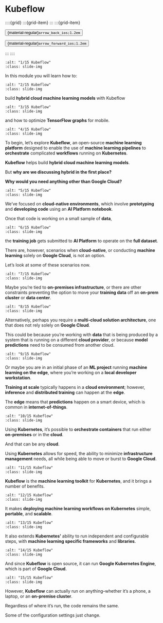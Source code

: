 # Kubeflow

<aside class="margin sidebar">

::::{grid}
:::{grid-item}
:::
:::{grid-item}
<div id="slide-controls" class="btn-toolbar justify-content-between">

<button id="arrow_back" class="sd-btn">{material-regular}`arrow_back_ios;1.2em`</button>

<button id="arrow_forward" class="sd-btn">{material-regular}`arrow_forward_ios;1.2em`</button>
</div>
:::
::::
</aside>
<div class="slides">
<div>

```{image} ../../../images/gcp_courses/production_ml_systems/building_hybrid_ml_systems/kubeflow/001.jpg
:alt: "1/15 Kubeflow"
:class: slide-img
```
<div class="cell tag_remove-input tag_output_scroll docutils container">
<div class="cell_output docutils container">

In this module you will learn how to:
</div>
</div>
</div>
</div>
<div class="slides">
<div>

```{image} ../../../images/gcp_courses/production_ml_systems/building_hybrid_ml_systems/kubeflow/002.jpg
:alt: "2/15 Kubeflow"
:class: slide-img
```
<div class="cell tag_remove-input tag_output_scroll docutils container">
<div class="cell_output docutils container">

build **hybrid cloud machine learning models** with Kubeflow
</div>
</div>
</div>
</div>
<div class="slides">
<div>

```{image} ../../../images/gcp_courses/production_ml_systems/building_hybrid_ml_systems/kubeflow/003.jpg
:alt: "3/15 Kubeflow"
:class: slide-img
```
<div class="cell tag_remove-input tag_output_scroll docutils container">
<div class="cell_output docutils container">

and how to optimize **TensorFlow graphs** for mobile.
</div>
</div>
</div>
</div>
<div class="slides">
<div>

```{image} ../../../images/gcp_courses/production_ml_systems/building_hybrid_ml_systems/kubeflow/004.jpg
:alt: "4/15 Kubeflow"
:class: slide-img
```
<div class="cell tag_remove-input tag_output_scroll docutils container">
<div class="cell_output docutils container">

To begin, let’s explore **Kubeflow**, an open-source **machine learning platform** designed to enable the use of **machine learning pipelines** to **orchestrate** complicated **workflows** running on **Kubernetes**. 

**Kubeflow** helps build **hybrid cloud machine learning models**. 

But **why are we discussing hybrid in the first place?** 

**Why would you need anything other than Google Cloud?**
</div>
</div>
</div>
</div>
<div class="slides">
<div>

```{image} ../../../images/gcp_courses/production_ml_systems/building_hybrid_ml_systems/kubeflow/005.jpg
:alt: "5/15 Kubeflow"
:class: slide-img
```
<div class="cell tag_remove-input tag_output_scroll docutils container">
<div class="cell_output docutils container">

We’ve focused on **cloud-native environments**, which involve **prototyping** and **developing code** using an **AI Platform notebook**. 

Once that code is working on a small sample of **data**,
</div>
</div>
</div>
</div>
<div class="slides">
<div>

```{image} ../../../images/gcp_courses/production_ml_systems/building_hybrid_ml_systems/kubeflow/006.jpg
:alt: "6/15 Kubeflow"
:class: slide-img
```
<div class="cell tag_remove-input tag_output_scroll docutils container">
<div class="cell_output docutils container">

the **training job** gets submitted to **AI Platform** to operate on the **full dataset**. 

There are, however, scenarios when **cloud-native**, or conducting **machine learning** solely on **Google Cloud**, is not an option. 

Let’s look at some of these scenarios now.
</div>
</div>
</div>
</div>
<div class="slides">
<div>

```{image} ../../../images/gcp_courses/production_ml_systems/building_hybrid_ml_systems/kubeflow/007.jpg
:alt: "7/15 Kubeflow"
:class: slide-img
```
<div class="cell tag_remove-input tag_output_scroll docutils container">
<div class="cell_output docutils container">

Maybe you’re tied to **on-premises infrastructure**, or there are other constraints preventing the option to move your **training data** off an **on-prem cluster** or **data center**.
</div>
</div>
</div>
</div>
<div class="slides">
<div>

```{image} ../../../images/gcp_courses/production_ml_systems/building_hybrid_ml_systems/kubeflow/008.jpg
:alt: "8/15 Kubeflow"
:class: slide-img
```
<div class="cell tag_remove-input tag_output_scroll docutils container">
<div class="cell_output docutils container">

Alternatively, perhaps you require a **multi-cloud solution architecture**, one that does not rely solely on **Google Cloud**. 

This could be because you’re working with **data** that is being produced by a system that is running on a different **cloud provider**, or because **model predictions** need to be consumed from another cloud.
</div>
</div>
</div>
</div>
<div class="slides">
<div>

```{image} ../../../images/gcp_courses/production_ml_systems/building_hybrid_ml_systems/kubeflow/009.jpg
:alt: "9/15 Kubeflow"
:class: slide-img
```
<div class="cell tag_remove-input tag_output_scroll docutils container">
<div class="cell_output docutils container">

Or maybe you are in an initial phase of an **ML project** running **machine learning on the edge**, where you’re working on a **local developer workstation**. 

**Training at scale** typically happens in a **cloud environment**; however, **inference** and **distributed training** can happen at the **edge**. 

The **edge** means that **predictions** happen on a smart device, which is common in **internet-of-things**.
</div>
</div>
</div>
</div>
<div class="slides">
<div>

```{image} ../../../images/gcp_courses/production_ml_systems/building_hybrid_ml_systems/kubeflow/010.jpg
:alt: "10/15 Kubeflow"
:class: slide-img
```
<div class="cell tag_remove-input tag_output_scroll docutils container">
<div class="cell_output docutils container">

Using **Kubernetes**, it’s possible to **orchestrate containers** that run either **on-premises** or in the **cloud**. 

And that can be any **cloud**. 

Using **Kubernetes** allows for speed, the ability to minimize **infrastructure management** needs, all while being able to move or burst to **Google Cloud**.
</div>
</div>
</div>
</div>
<div class="slides">
<div>

```{image} ../../../images/gcp_courses/production_ml_systems/building_hybrid_ml_systems/kubeflow/011.jpg
:alt: "11/15 Kubeflow"
:class: slide-img
```
<div class="cell tag_remove-input tag_output_scroll docutils container">
<div class="cell_output docutils container">

**Kubeflow** is the **machine learning toolkit** for **Kubernetes**, and it brings a number of benefits.
</div>
</div>
</div>
</div>
<div class="slides">
<div>

```{image} ../../../images/gcp_courses/production_ml_systems/building_hybrid_ml_systems/kubeflow/012.jpg
:alt: "12/15 Kubeflow"
:class: slide-img
```
<div class="cell tag_remove-input tag_output_scroll docutils container">
<div class="cell_output docutils container">

It makes **deploying machine learning workflows on Kubernetes** simple, **portable**, and **scalable**.
</div>
</div>
</div>
</div>
<div class="slides">
<div>

```{image} ../../../images/gcp_courses/production_ml_systems/building_hybrid_ml_systems/kubeflow/013.jpg
:alt: "13/15 Kubeflow"
:class: slide-img
```
<div class="cell tag_remove-input tag_output_scroll docutils container">
<div class="cell_output docutils container">

It also extends **Kubernetes’** ability to run independent and configurable steps, with **machine learning specific frameworks** and **libraries**.
</div>
</div>
</div>
</div>
<div class="slides">
<div>

```{image} ../../../images/gcp_courses/production_ml_systems/building_hybrid_ml_systems/kubeflow/014.jpg
:alt: "14/15 Kubeflow"
:class: slide-img
```
<div class="cell tag_remove-input tag_output_scroll docutils container">
<div class="cell_output docutils container">

And since **Kubeflow** is open source, it can run **Google Kubernetes Engine**, which is part of **Google Cloud**.
</div>
</div>
</div>
</div>
<div class="slides">
<div>

```{image} ../../../images/gcp_courses/production_ml_systems/building_hybrid_ml_systems/kubeflow/015.jpg
:alt: "15/15 Kubeflow"
:class: slide-img
```
<div class="cell tag_remove-input tag_output_scroll docutils container">
<div class="cell_output docutils container">

However, **Kubeflow** can actually run on anything–whether it’s a phone, a laptop, or an **on-premise cluster**. 

Regardless of where it’s run, the code remains the same. 

Some of the configuration settings just change.
</div>
</div>
</div>
</div>
